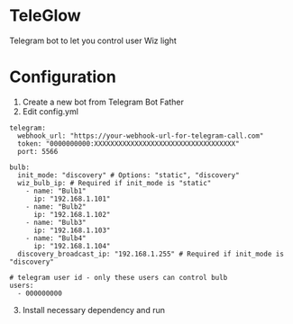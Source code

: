 # TeleGlow
Telegram bot to let you control user Wiz light

# Configuration
1. Create a new bot from Telegram Bot Father
2. Edit config.yml
```
telegram:
  webhook_url: "https://your-webhook-url-for-telegram-call.com"
  token: "0000000000:XXXXXXXXXXXXXXXXXXXXXXXXXXXXXXXXXXX"
  port: 5566

bulb:
  init_mode: "discovery" # Options: "static", "discovery"
  wiz_bulb_ip: # Required if init_mode is "static"
    - name: "Bulb1"
      ip: "192.168.1.101"
    - name: "Bulb2"
      ip: "192.168.1.102"
    - name: "Bulb3"
      ip: "192.168.1.103"
    - name: "Bulb4"
      ip: "192.168.1.104"
  discovery_broadcast_ip: "192.168.1.255" # Required if init_mode is "discovery"

# telegram user id - only these users can control bulb
users:
  - 000000000
```
3. Install necessary dependency and run
